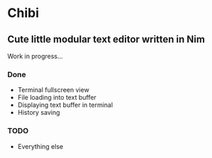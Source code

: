 # Chibi

## Cute little modular text editor written in Nim

Work in progress...

### Done

- Terminal fullscreen view
- File loading into text buffer
- Displaying text buffer in terminal
- History saving

### TODO

- Everything else

